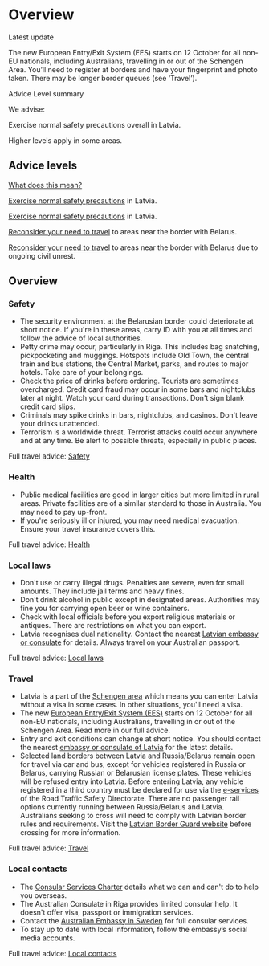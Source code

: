 # Overview

Latest update

The new European Entry/Exit System (EES) starts on 12 October for all non-EU nationals, including Australians, travelling in or out of the Schengen Area. You’ll need to register at borders and have your fingerprint and photo taken. There may be longer border queues (see ‘Travel’).

Advice Level summary

We advise:

Exercise normal safety precautions overall in Latvia.

Higher levels apply in some areas.

## Advice levels

[What does this mean?](/before-you-go/travel-advice-explained/)

[Exercise normal safety precautions](https://www.smartraveller.gov.au/consular-services/travel-advice-explained#level1) in Latvia.

[Exercise normal safety precautions](https://www.smartraveller.gov.au/consular-services/travel-advice-explained#level1) in Latvia.

[Reconsider your need to travel](https://www.smartraveller.gov.au/consular-services/travel-advice-explained#level3) to areas near the border with Belarus.

[Reconsider your need to travel](https://www.smartraveller.gov.au/consular-services/travel-advice-explained#level3) to areas near the border with Belarus due to ongoing civil unrest.

## Overview

### Safety

* The security environment at the Belarusian border could deteriorate at short notice. If you're in these areas, carry ID with you at all times and follow the advice of local authorities.
* Petty crime may occur, particularly in Riga. This includes bag snatching, pickpocketing and muggings. Hotspots include Old Town, the central train and bus stations, the Central Market, parks, and routes to major hotels. Take care of your belongings.
* Check the price of drinks before ordering. Tourists are sometimes overcharged. Credit card fraud may occur in some bars and nightclubs later at night. Watch your card during transactions. Don't sign blank credit card slips.
* Criminals may spike drinks in bars, nightclubs, and casinos. Don't leave your drinks unattended.
* Terrorism is a worldwide threat. Terrorist attacks could occur anywhere and at any time. Be alert to possible threats, especially in public places.

Full travel advice: [Safety](#safety)

### Health

* Public medical facilities are good in larger cities but more limited in rural areas. Private facilities are of a similar standard to those in Australia. You may need to pay up-front.
* If you're seriously ill or injured, you may need medical evacuation. Ensure your travel insurance covers this.

Full travel advice: [Health](#health)

### Local laws

* Don't use or carry illegal drugs. Penalties are severe, even for small amounts. They include jail terms and heavy fines.
* Don't drink alcohol in public except in designated areas. Authorities may fine you for carrying open beer or wine containers.
* Check with local officials before you export religious materials or antiques. There are restrictions on what you can export.
* Latvia recognises dual nationality. Contact the nearest [Latvian embassy or consulate](https://protocol.dfat.gov.au/Public/Missions/110) for details. Always travel on your Australian passport.

Full travel advice: [Local laws](#local-laws)

### Travel

* Latvia is a part of the [Schengen area](/node/424) which means you can enter Latvia without a visa in some cases. In other situations, you'll need a visa.
* The new [European Entry/Exit System (EES)](https://travel-europe.europa.eu/en/ees) starts on 12 October for all non-EU nationals, including Australians, travelling in or out of the Schengen Area. Read more in our full advice.
* Entry and exit conditions can change at short notice. You should contact the nearest [embassy or consulate of Latvia](https://protocol.dfat.gov.au/Public/Missions/110) for the latest details.
* Selected land borders between Latvia and Russia/Belarus remain open for travel via car and bus, except for vehicles registered in Russia or Belarus, carrying Russian or Belarusian license plates. These vehicles will be refused entry into Latvia. Before entering Latvia, any vehicle registered in a third country must be declared for use via the [e-services](https://e.csdd.lv/trvalstutldeklar/) of the Road Traffic Safety Directorate. There are no passenger rail options currently running between Russia/Belarus and Latvia. Australians seeking to cross will need to comply with Latvian border rules and requirements. Visit the [Latvian Border Guard website](https://www.rs.gov.lv/en?setlang=1) before crossing for more information.

Full travel advice: [Travel](#travel)

### Local contacts

* The [Consular Services Charter](/consular-services/consular-services-charter "Consular Services Charter") details what we can and can't do to help you overseas.
* The Australian Consulate in Riga provides limited consular help. It doesn't offer visa, passport or immigration services.
* Contact the [Australian Embassy in Sweden](http://www.sweden.embassy.gov.au/) for full consular services.
* To stay up to date with local information, follow the embassy’s social media accounts.

Full travel advice: [Local contacts](#local-contacts)